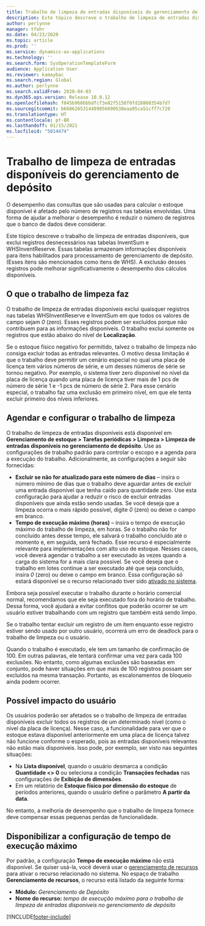 ```yaml
---
title: Trabalho de limpeza de entradas disponíveis do gerenciamento de depósito
description: Este tópico descreve o trabalho de limpeza de entradas disponíveis, que ajuda a melhorar o desempenho do sistema identificando e excluindo registros relacionados, mas não necessários.
author: perlynne
manager: tfehr
ms.date: 04/23/2020
ms.topic: article
ms.prod: ''
ms.service: dynamics-ax-applications
ms.technology: ''
ms.search.form: SysOperationTemplateForm
audience: Application User
ms.reviewer: kamaybac
ms.search.region: Global
ms.author: perlynne
ms.search.validFrom: 2020-04-03
ms.dyn365.ops.version: Release 10.0.12
ms.openlocfilehash: f045b9686bbdfcf3e82f5158f0fd28860354b7d7
ms.sourcegitcommit: b6686265314499056690538eaa95ca51cff7c720
ms.translationtype: HT
ms.contentlocale: pt-BR
ms.lasthandoff: 01/15/2021
ms.locfileid: "5014474"
---
```

# <a name="warehouse-management-on-hand-entries-cleanup-job"></a>Trabalho de limpeza de entradas disponíveis do gerenciamento de depósito

O desempenho das consultas que são usadas para calcular o estoque disponível é afetado pelo número de registros nas tabelas envolvidas. Uma forma de ajudar a melhorar o desempenho é reduzir o número de registros que o banco de dados deve considerar.

Este tópico descreve o trabalho de limpeza de entradas disponíveis, que exclui registros desnecessários nas tabelas InventSum e WHSInventReserve. Essas tabelas armazenam informações disponíveis para itens habilitados para processamento de gerenciamento de depósito. (Esses itens são mencionados como itens de WHS). A exclusão desses registros pode melhorar significativamente o desempenho dos cálculos disponíveis.

## <a name="what-the-cleanup-job-does"></a>O que o trabalho de limpeza faz

O trabalho de limpeza de entradas disponíveis exclui quaisquer registros nas tabelas WHSInventReserve e InventSum em que todos os valores de campo sejam *0* (zero). Esses registros podem ser excluídos porque não contribuem para as informações disponíveis. O trabalho exclui somente os registros que estão abaixo do nível de **Localização**.

Se o estoque físico negativo for permitido, talvez o trabalho de limpeza não consiga excluir todas as entradas relevantes. O motivo dessa limitação é que o trabalho deve permitir um cenário especial no qual uma placa de licença tem vários números de série, e um desses números de série se tornou negativo. Por exemplo, o sistema tiver zero disponível no nível da placa de licença quando uma placa de licença tiver mais de 1 pcs de número de série 1 e -1 pcs de número de série 2. Para esse cenário especial, o trabalho faz uma exclusão em primeiro nível, em que ele tenta excluir primeiro dos níveis inferiores.

## <a name="schedule-and-configure-the-cleanup-job"></a>Agendar e configurar o trabalho de limpeza

O trabalho de limpeza de entradas disponíveis está disponível em **Gerenciamento de estoque \> Tarefas periódicas \> Limpeza \> Limpeza de entradas disponíveis no gerenciamento de depósito**. Use as configurações de trabalho padrão para controlar o escopo e a agenda para a execução do trabalho. Adicionalmente, as configurações a seguir são fornecidas:

- **Excluir se não for atualizado para este número de dias** – insira o número mínimo de dias que o trabalho deve aguardar antes de excluir uma entrada disponível que tenha caído para quantidade zero. Use esta configuração para ajudar a reduzir o risco de excluir entradas disponíveis que ainda estão sendo usadas. Se você deseja que a limpeza ocorra o mais rápido possível, digite *0* (zero) ou deixe o campo em branco.
- **Tempo de execução máximo (horas)** – insira o tempo de execução máximo do trabalho de limpeza, em horas. Se o trabalho não for concluído antes desse tempo, ele salvará o trabalho concluído até o momento e, em seguida, será fechado. Esse recurso é especialmente relevante para implementações com alto uso de estoque. Nesses casos, você deverá agendar o trabalho a ser executado às vezes quando a carga do sistema for a mais clara possível. Se você deseja que o trabalho em lotes continue a ser executado até que seja concluído, insira *0* (zero) ou deixe o campo em branco. Essa configuração só estará disponível se o recurso relacionado tiver sido [ativado no sistema](#max-execution-time).

Embora seja possível executar o trabalho durante o horário comercial normal, recomendamos que ele seja executado fora do horário de trabalho. Dessa forma, você ajudará a evitar conflitos que poderão ocorrer se um usuário estiver trabalhando com um registro que também está sendo limpo.

Se o trabalho tentar excluir um registro de um item enquanto esse registro estiver sendo usado por outro usuário, ocorrerá um erro de deadlock para o trabalho de limpeza ou o usuário.

Quando o trabalho é executado, ele tem um tamanho de confirmação de 100. Em outras palavras, ele tentará confirmar uma vez para cada 100 exclusões. No entanto, como algumas exclusões são baseadas em conjunto, pode haver situações em que mais de 100 registros possam ser excluídos na mesma transação. Portanto, as escalonamentos de bloqueio ainda podem ocorrer.

## <a name="possible-user-impact"></a>Possível impacto do usuário

Os usuários poderão ser afetados se o trabalho de limpeza de entradas disponíveis excluir todos os registros de um determinado nível (como o nível da placa de licença). Nesse caso, a funcionalidade para ver que o estoque estava disponível anteriormente em uma placa de licença talvez não funcione conforme o esperado, pois as entradas disponíveis relevantes não estão mais disponíveis. Isso pode, por exemplo, ser visto nas seguintes situações:

- Na **Lista disponível**, quando o usuário desmarca a condição **Quantidade \<\> 0** ou seleciona a condição **Transações fechadas** nas configurações de **Exibição de dimensões**.
- Em um relatório de **Estoque físico por dimensão do estoque** de períodos anteriores, quando o usuário define o parâmetro **A partir da data**.

No entanto, a melhoria de desempenho que o trabalho de limpeza fornece deve compensar essas pequenas perdas de funcionalidade.

## <a name="make-the-maximum-execution-time-setting-available"></a><a name="max-execution-time"></a>Disponibilizar a configuração de tempo de execução máximo

Por padrão, a configuração **Tempo de execução máximo** não está disponível. Se quiser usá-la, você deverá usar o [gerenciamento de recursos](../../fin-ops-core/fin-ops/get-started/feature-management/feature-management-overview.md) para ativar o recurso relacionado no sistema. No espaço de trabalho **Gerenciamento de recursos**, o recurso está listado da seguinte forma:

- **Módulo:** *Gerenciamento de Depósito*
- **Nome do recurso:** *tempo de execução máximo para o trabalho de limpeza de entradas disponíveis no gerenciamento de depósito*


[!INCLUDE[footer-include](../../includes/footer-banner.md)]